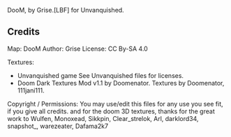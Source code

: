 DooM, by Grise.[LBF] for Unvanquished.
 
## Credits
 
Map: DooM
Author: Grise
License: CC By-SA 4.0
 
Textures:
- Unvanquished game
See Unvanquished files for licenses.
- Doom Dark Textures Mod v1.1 by Doomenator.
Textures by Doomenator, 111jani111.

Copyright / Permissions: You may use/edit this files for any use you see fit, if you give all credits.
and for the doom 3D textures,
thanks for the great work to Wulfen, Monoxead, Sikkpin, Clear_strelok, Arl, darklord34, snapshot_, warezeater, Dafama2k7 


